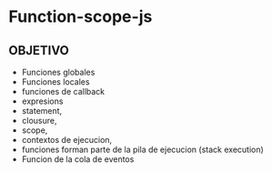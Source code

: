 # Function-scope-js

## OBJETIVO

* Funciones globales
* Funciones locales
* funciones de callback
* expresions
* statement,
* clousure, 
* scope,
* contextos de ejecucion, 
* funciones forman parte de la pila de ejecucion (stack execution)
* Funcion de la cola de eventos

